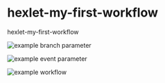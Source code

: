 # hexlet-my-first-workflow
hexlet-my-first-workflow

![example branch parameter](https://github.com/github/docs/actions/workflows/main.yml/badge.svg?branch=feature-1)

![example event parameter](https://github.com/github/docs/actions/workflows/main.yml/badge.svg?event=push)

![example workflow](https://github.com/github/docs/actions/workflows/main.yml/badge.svg)
